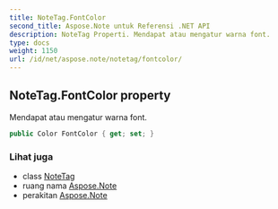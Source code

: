 ```yaml
---
title: NoteTag.FontColor
second_title: Aspose.Note untuk Referensi .NET API
description: NoteTag Properti. Mendapat atau mengatur warna font.
type: docs
weight: 1150
url: /id/net/aspose.note/notetag/fontcolor/
---
```

## NoteTag.FontColor property

Mendapat atau mengatur warna font.

```csharp
public Color FontColor { get; set; }
```

### Lihat juga

* class [NoteTag](../)
* ruang nama [Aspose.Note](../../notetag/)
* perakitan [Aspose.Note](../../../)


